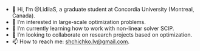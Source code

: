 - 👋 Hi, I’m @LidiiaS, a graduate student at Concordia University (Montreal, Canada).
- 👀 I’m interested in large-scale optimization problems.
- 🌱 I’m currently learning how to work with non-linear solver SCIP.
- 💞️ I’m looking to collaborate on research projects based on optimization.
- 📫 How to reach me: shchichko.lv@gmail.com. 

<!---
LidiiaS/LidiiaS is a ✨ special ✨ repository because its `README.md` (this file) appears on your GitHub profile.
You can click the Preview link to take a look at your changes.
--->
